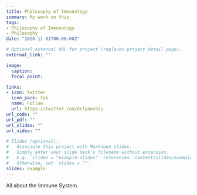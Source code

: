 ```yaml
---
title: Philosophy of Immunology
summary: My work on this
tags:
- Philosophy of Immunology
- Philosophy
date: "2020-11-01T00:00:00Z"

# Optional external URL for project (replaces project detail page).
external_link: ""

image:
  caption: 
  focal_point: 

links:
- icon: twitter
  icon_pack: fab
  name: Follow
  url: https://twitter.com/drlynnchiu
url_code: ""
url_pdf: ""
url_slides: ""
url_video: ""

# Slides (optional).
#   Associate this project with Markdown slides.
#   Simply enter your slide deck's filename without extension.
#   E.g. `slides = "example-slides"` references `content/slides/example-slides.md`.
#   Otherwise, set `slides = ""`.
slides: example
---
```


All about the Immune System.